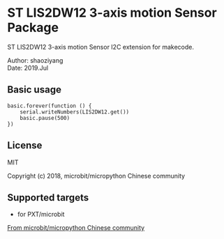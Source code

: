 # ST LIS2DW12 3-axis motion Sensor Package

ST LIS2DW12 3-axis motion Sensor I2C extension for makecode.  

Author: shaoziyang  
Date:   2019.Jul  

## Basic usage
```
basic.forever(function () {
    serial.writeNumbers(LIS2DW12.get())
    basic.pause(500)
})
```

## License

MIT

Copyright (c) 2018, microbit/micropython Chinese community  

## Supported targets

* for PXT/microbit

[From microbit/micropython Chinese community](http://www.micropython.org.cn)
